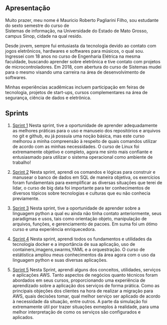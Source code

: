 ## Apresentação

Muito prazer, meu nome é Mauricio Roberto Pagliarini Filho, sou estudante do sexto semestre do curso de  
Sistemas de informação, na Universidade do Estado de Mato Grosso, campus Sinop, cidade na qual resido.

Desde jovem, sempre fui entusiasta da tecnologia devido ao contato com jogos eletrônicos, hardwares e softwares para músicos, o qual sou. Ingressei com 18 anos no curso de Engenharia Elétrica na mesma faculdade, buscando aprender sobre eletrônica e tive contato com projetos de microcontroladores. Em 2018, com abertura do curso de Sistemas mudei para o mesmo visando uma carreira na área de desenvolvimento de softwares.

Minhas experiências acadêmicas incluem participação em feiras de tecnologia, projetos de start-ups, cursos complementares na área de segurança, ciência de dados e eletrônica.

## Sprints 

1. [Sprint 1](/Sprint_1/README.md) Nesta sprint, tive a oportunidade de aprender adequadamente as melhores práticas para o uso e manuseio dos repositórios e arquivos no git e github, eu já possuía uma noção básica, mas este curso melhorou a minha compreensão à respeito de quais comandos utilizar de acordo com as minhas necessidades. O curso de Linux foi extremamente objetivo e completo, agora me sinto mais confiante e entusiasmado para utilizar o sistema operacional como ambiente de trabalho!

2. [Sprint 2](/Sprint_2/README.md) Nesta sprint, aprendi os comandos e lógicas para construir e manusear o banco de dados em SQL de maneira objetiva, os exercícios foram fundamentais para exemplificar as diversas situações que terei de lidar, o curso de big data foi importante para ter conhecimentos de diversos tópicos sobre tecnologias e culturas que eu não conhecia previamente.

3. [Sprint 3](/Sprint_3/README.md) Nesta sprint, tive a oportunidade de aprender sobre a linguagem python a qual eu ainda não tinha contato anteriormente, seus paradigmas e usos, tais como orientação objeto, manipulação de arquivos, funções, e gerenciamento de pacoes. Em suma foi um ótimo curso e uma experiência enriquecedora.

4. [Sprint 4](/Sprint_4/README.md) Nesta sprint, aprendi todos os fundamentos e utilidades da tecnologia docker e a importância de sua aplicação, uso de containers,imagens,swarms,YAML e a orquestração. O curso de estátistica ampliou meus conhecimentos da área agora com o uso da linguagem python e suas diversas aplicações.

5. [Sprint 5](/Sprint_5/README.md) Nesta Sprint, aprendi alguns dos conceitos, utilidades, serviços e aplicações AWS. Tanto aspectos de negócios quanto técnicos foram abordados em seus cursos, proporcionando uma experiência de aprendizado sobre a aplicação dos serviços de forma prática. Como as principais objeções dos clientes na hora de realizar a migração para AWS, quais decisões tomar, qual melhor serviço ser aplicado de acordo à necessidade da situação, entre outros. A parte da simulação foi extremamente útil por trazer situações exmeplos à realidade, para uma melhor interpretação de como os serviços são configurados e aplicados. 